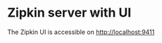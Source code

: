 # Zipkin server with UI

The Zipkin UI is accessible on [http://localhost:9411](http://localhost:9411)